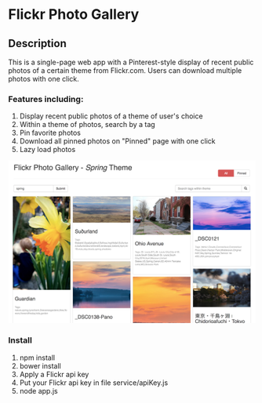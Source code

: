 # Flickr Photo Gallery #

## Description ##
This is a single-page web app with a Pinterest-style display of recent public photos of a certain theme from Flickr.com. Users can download multiple photos with one click. 

### Features including: ###
1. Display recent public photos of a theme of user's choice
2. Within a theme of photos, search by a tag
3. Pin favorite photos
4. Download all pinned photos on "Pinned" page with one click
3. Lazy load photos

![example](/image/example.png)

### Install ###

1. npm install
2. bower install
3. Apply a Flickr api key
4. Put your Flickr api key in file service/apiKey.js
5. node app.js
